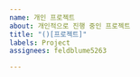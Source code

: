 ```yaml
---
name: 개인 프로젝트
about: 개인적으로 진행 중인 프로젝트
title: "()[프로젝트]"
labels: Project
assignees: feldblume5263

---
```



